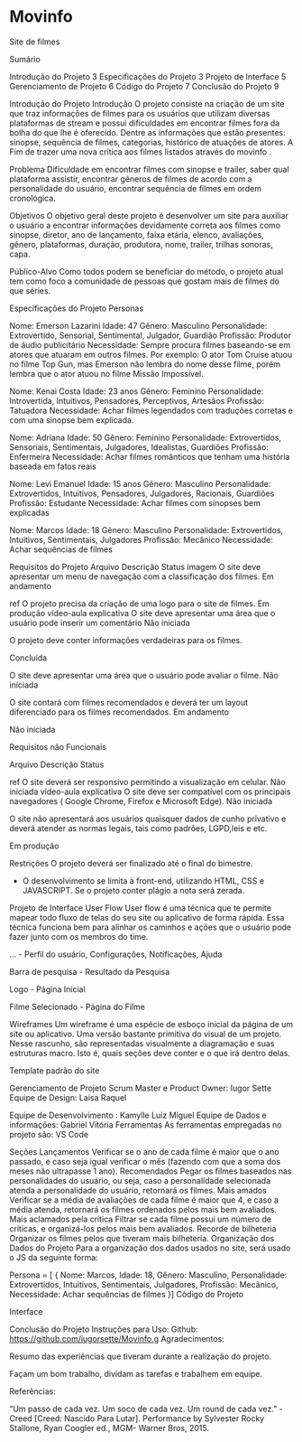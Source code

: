 <h1>Movinfo</h1>

Site de filmes




















 


















Sumário



Introdução do Projeto	3
Especificações do Projeto	3
Projeto de Interface	5
Gerenciamento de Projeto	6
Código do Projeto	7
Conclusão do Projeto	9






Introdução do Projeto
Introdução
O projeto consiste na criação de um site que traz informações de filmes para os usuários que utilizam diversas plataformas de stream e possui dificuldades em encontrar filmes fora da bolha do que lhe é oferecido. Dentre as informações que estão presentes: sinopse, sequência de filmes, categorias, histórico de atuações de atores.  A Fim de trazer uma nova crítica aos filmes listados através do movinfo .

Problema
Dificuldade em encontrar filmes com sinopse e trailer, saber qual plataforma assistir, encontrar gêneros de filmes de acordo com a personalidade do usuário, encontrar sequência de filmes em ordem cronológica.

Objetivos
O objetivo geral deste projeto é desenvolver um site para auxiliar o usuário a encontrar informações devidamente correta aos filmes como sinopse, diretor, ano de lançamento, faixa etária, elenco, avaliações, gênero, plataformas, duração, produtora, nome, trailer, trilhas sonoras, capa.

Público-Alvo
Como todos podem se beneficiar do método, o projeto atual tem como foco a comunidade de pessoas que gostam mais de filmes do que séries.


Especificações do Projeto
Personas


Nome: Emerson Lazarini
Idade: 47
Gênero: Masculino
Personalidade: Extrovertido, Sensorial, Sentimental, Julgador, Guardião
Profissão: Produtor de áudio publicitário
Necessidade: Sempre procura filmes baseando-se em atores que atuaram em outros filmes. Por exemplo: O ator Tom Cruise atuou no filme Top Gun, mas Emerson não lembra do nome desse filme, porém lembra que o ator atuou no filme Missão Impossível.

Nome: Kenai Costa
Idade: 23 anos
Gênero: Feminino
Personalidade: Introvertida, Intuitivos, Pensadores, Perceptivos, Artesãos
Profissão: Tatuadora
Necessidade: Achar filmes legendados com traduções corretas e com uma sinopse bem explicada.

Nome: Adriana 
Idade: 50
Gênero: Feminino
Personalidade: Extrovertidos, Sensoriais, Sentimentais, Julgadores, Idealistas, Guardiões
Profissão: Enfermeira
Necessidade: Achar filmes românticos que tenham uma história baseada em fatos reais

Nome: Levi Emanuel
Idade: 15 anos
Gênero: Masculino
Personalidade: Extrovertidos, Intuitivos, Pensadores, Julgadores, Racionais, Guardiões
Profissão: Estudante
Necessidade: Achar filmes com sinopses bem explicadas

Nome: Marcos
Idade: 18
Gênero: Masculino
Personalidade: Extrovertidos, Intuitivos, Sentimentais, Julgadores
Profissão: Mecânico
Necessidade: Achar sequências de filmes




Requisitos do Projeto
Arquivo
Descrição
Status
imagem
O site deve apresentar um menu de navegação com a classificação dos filmes.
 Em andamento

ref
O projeto precisa da criação de uma logo para o site de filmes.
 Em produção
vídeo-aula explicativa
O site deve apresentar uma área que o usuário pode inserir um comentário
 Não iniciada


O projeto deve conter informações verdadeiras para os filmes.


 Concluída


O site deve apresentar uma área que o usuário pode avaliar o filme.
 Não iniciada


O site contará com filmes recomendados e deverá ter um layout diferenciado para os filmes recomendados.
 Em andamento




 Não iniciada



Requisitos não Funcionais

Arquivo
Descrição
Status

ref
O site deverá ser responsivo permitindo a visualização em celular.
 Não iniciada
vídeo-aula explicativa
O site deve ser compatível com os principais navegadores ( Google Chrome, Firefox e Microsoft Edge).
 Não iniciada


O site não apresentará aos usuários quaisquer dados de cunho privativo e deverá atender as normas legais, tais como padrões, LGPD,leis e etc.


 Em produção


Restrições
O projeto deverá ser finalizado até o final do bimestre.
- O desenvolvimento se limita à front-end, utilizando HTML, CSS e JAVASCRIPT.
Se o projeto conter plágio a nota será zerada.



Projeto de Interface
User Flow
User flow é uma técnica que te permite mapear todo fluxo de telas do seu site ou aplicativo de forma rápida. Essa técnica funciona bem para alinhar os caminhos e ações que o usuário pode fazer junto com os membros do time.



… - Perfil do usuário, Configurações, Notificações, Ajuda

Barra de pesquisa - Resultado da Pesquisa

Logo - Página Inicial

Filme Selecionado - Página do Filme


Wireframes
Um wireframe é uma espécie de esboço inicial da página de um site ou aplicativo. Uma versão bastante primitiva do visual de um projeto. Nesse rascunho, são representadas visualmente a diagramação e suas estruturas macro. Isto é, quais seções deve conter e o que irá dentro delas.

Template padrão do site


Gerenciamento de Projeto
Scrum Master e Product Owner:
Iugor Sette
Equipe de Design:
Laisa
Raquel

Equipe de Desenvolvimento :
Kamylle
Luiz Miguel
Equipe de Dados e informações:
Gabriel
Vitória
Ferramentas
As ferramentas empregadas no projeto são:
VS Code

Seções
Lançamentos
Verificar se o ano de cada filme é maior que o ano passado, e caso seja igual verificar o mês (fazendo com que a soma dos meses não ultrapasse 1 ano).
Recomendados
Pegar os filmes baseados nas personalidades do usuário, ou seja, caso a personalidade selecionada atenda a personalidade do usuário, retornará os filmes.
Mais amados
Verificar se a média de avaliações de cada filme é maior que 4, e caso a média atenda, retornará os filmes ordenados pelos mais bem avaliados.
Mais aclamados pela crítica
Filtrar se cada filme possui um número de críticas, e organizá-los pelos mais bem avaliados.
Recorde de bilheteria
Organizar os filmes pelos que tiveram mais bilheteria.
Organização dos Dados do Projeto
Para a organização dos dados usados no site, será usado o JS da seguinte forma:



Persona = [ {
Nome: Marcos,
Idade: 18,
Gênero: Masculino,
Personalidade: Extrovertidos, Intuitivos, Sentimentais, Julgadores,
Profissão: Mecânico,
Necessidade: Achar sequências de filmes }]
Código do Projeto





Interface



Conclusão do Projeto
Instruções para Uso:
Github: https://github.com/iugorsette/Movinfo.g
Agradecimentos:

Resumo das experiências que tiveram durante a realização do projeto.

Façam um bom trabalho, dividam as tarefas e trabalhem em equipe.


Referências:



“Um passo de cada vez. Um soco de cada vez. Um round de cada vez.” -
Creed [Creed: Nascido Para Lutar]. Performance by Sylvester Rocky Stallone, Ryan Coogler ed., MGM- Warner Bros, 2015.

